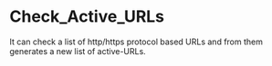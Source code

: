 # Check_Active_URLs
It can check a list of http/https protocol based URLs and from them generates a new list of active-URLs.
